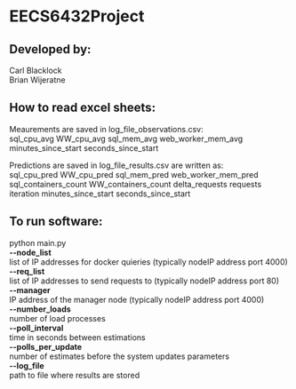 # EECS6432Project

## Developed by:
Carl Blacklock\
Brian Wijeratne

## How to read excel sheets:
Meaurements are saved in log_file_observations.csv:\
sql_cpu_avg WW_cpu_avg sql_mem_avg web_worker_mem_avg minutes_since_start seconds_since_start

Predictions are saved in log_file_results.csv are written as:\
sql_cpu_pred WW_cpu_pred sql_mem_pred web_worker_mem_pred sql_containers_count WW_containers_count delta_requests requests iteration minutes_since_start seconds_since_start 

## To run software:
python main.py\
**--node_list**\
list of IP addresses for docker quieries (typically nodeIP address port 4000)\
**--req_list**\
list of IP addresses to send requests to (typically nodeIP address port 80)\
**--manager**\
IP address of the manager node (typically nodeIP address port 4000)\
**--number_loads**\
number of load processes\
**--poll_interval**\
time in seconds between estimations\
**--polls_per_update**\
number of estimates before the system updates parameters\
**--log_file**\
path to file where results are stored

